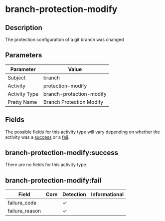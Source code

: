 branch-protection-modify
========================

Description
-----------
The protection configuration of a git branch was changed

Parameters
----------
| Parameter     | Value                    |
| ------------- | ------------------------ |
| Subject       | branch                   |
| Activity      | protection-modify        |
| Activity Type | branch-protection-modify |
| Pretty Name   | Branch Protection Modify |


Fields
------

The possible fields for this activity type will vary depending on whether the activity was a [success](#branch-protection-modifysuccess) or a [fail](#branch-protection-modifyfail).


branch-protection-modify:success
--------------------------------

There are no fields for this activity type.


branch-protection-modify:fail
-----------------------------

| Field          | Core | Detection | Informational |
| -------------- | ---- | --------- | ------------- |
| failure_code   |      | &#10003;  |               |
| failure_reason |      | &#10003;  |               |